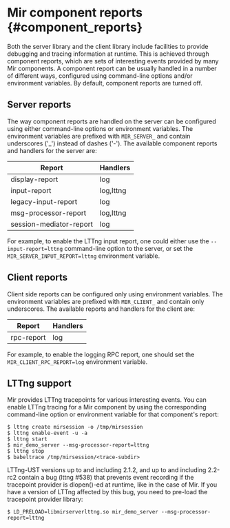 Mir component reports {#component_reports}
=====================

Both the server library and the client library include facilities to provide
debugging and tracing information at runtime. This is achieved through
component reports, which are sets of interesting events provided by many Mir
components. A component report can be usually handled in a number of different
ways, configured using command-line options and/or environment variables. By
default, component reports are turned off.

Server reports
--------------

The way component reports are handled on the server can be configured using
either command-line options or environment variables. The environment variables
are prefixed with `MIR_SERVER_` and contain underscores ('_') instead of dashes
('-').  The available component reports and handlers for the server are:

Report                  | Handlers
----------------------- | --------
display-report          | log
input-report            | log,lttng
legacy-input-report     | log
msg-processor-report    | log,lttng
session-mediator-report | log

For example, to enable the LTTng input report, one could either use the
`--input-report=lttng` command-line option to the server, or set the
`MIR_SERVER_INPUT_REPORT=lttng` environment variable.

Client reports
--------------

Client side reports can be configured only using environment variables.  The
environment variables are prefixed with `MIR_CLIENT_` and contain only
underscores. The available reports and handlers for the client are:

Report              | Handlers
------------------- | --------
rpc-report          | log

For example, to enable the logging RPC report, one should set the
`MIR_CLIENT_RPC_REPORT=log` environment variable.

LTTng support
-------------

Mir provides LTTng tracepoints for various interesting events. You can enable
LTTng tracing for a Mir component by using the corresponding command-line
option or environment variable for that component's report:

    $ lttng create mirsession -o /tmp/mirsession
    $ lttng enable-event -u -a
    $ lttng start
    $ mir_demo_server --msg-processor-report=lttng
    $ lttng stop
    $ babeltrace /tmp/mirsession/<trace-subdir>

LTTng-UST versions up to and including 2.1.2, and up to and including 2.2-rc2
contain a bug (lttng #538) that prevents event recording if the tracepoint
provider is dlopen()-ed at runtime, like in the case of Mir. If you have a
version of LTTng affected by this bug, you need to pre-load the tracepoint
provider library:

    $ LD_PRELOAD=libmirserverlttng.so mir_demo_server --msg-processor-report=lttng

